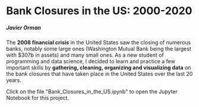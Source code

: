 # Bank Closures in the US: 2000-2020

##### Javier Orman

The **2008 financial crisis** in the United States saw the closing of numerous banks, notably some large ones (Washington Mutual Bank being the largest with $307b in assets) and many small ones. 
As a new student of programming and data science, I decided to learn and practice a few important skills by **gathering, cleaning, organizing and visualizing data** on the bank closures that have taken place in the United States over the last 20 years.

Click on the file "Bank_Closures_in_the_US.ipynb" to open the Jupyter Notebook for this project.